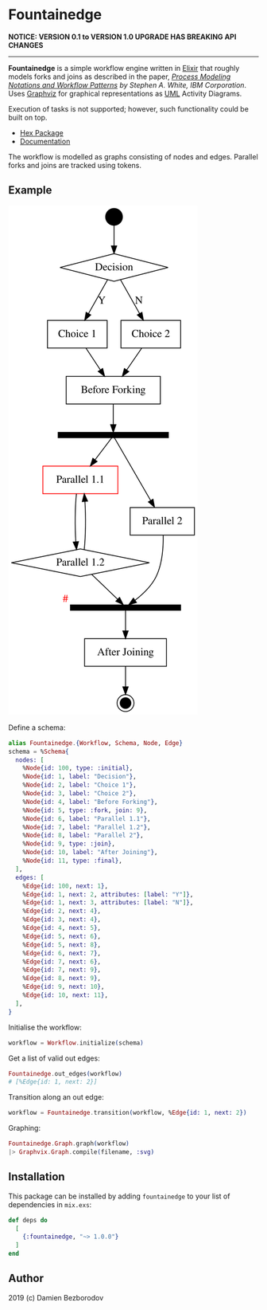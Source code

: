 # Fountainedge

**NOTICE: VERSION 0.1 to VERSION 1.0 UPGRADE HAS BREAKING API CHANGES**

----

**Fountainedge** is a simple workflow engine written in [Elixir](https://elixir-lang.org/) that roughly models forks and joins as described in the paper, *[Process Modeling Notations and
Workflow Patterns](https://github.com/emden-norfolk/fountainedge/raw/master/BPMN_wfh.pdf) by Stephen A. White, IBM Corporation*. 
Uses [Graphviz](https://graphviz.org/) for graphical representations as [UML](https://www.omg.org/spec/UML/) Activity Diagrams.

Execution of tasks is not supported; however, such functionality could be
built on top.

 * [Hex Package](https://hex.pm/packages/fountainedge)
 * [Documentation](https://hexdocs.pm/fountainedge)

The workflow is modelled as graphs consisting of nodes and edges. Parallel forks and joins are tracked using tokens.

## Example

![test6](images/test6.svg)

Define a schema:

```elixir
alias Fountainedge.{Workflow, Schema, Node, Edge}
schema = %Schema{
  nodes: [
    %Node{id: 100, type: :initial},
    %Node{id: 1, label: "Decision"},
    %Node{id: 2, label: "Choice 1"},
    %Node{id: 3, label: "Choice 2"},
    %Node{id: 4, label: "Before Forking"},
    %Node{id: 5, type: :fork, join: 9},
    %Node{id: 6, label: "Parallel 1.1"},
    %Node{id: 7, label: "Parallel 1.2"},
    %Node{id: 8, label: "Parallel 2"},
    %Node{id: 9, type: :join},
    %Node{id: 10, label: "After Joining"},
    %Node{id: 11, type: :final},
  ],
  edges: [
    %Edge{id: 100, next: 1},
    %Edge{id: 1, next: 2, attributes: [label: "Y"]},
    %Edge{id: 1, next: 3, attributes: [label: "N"]},
    %Edge{id: 2, next: 4},
    %Edge{id: 3, next: 4},
    %Edge{id: 4, next: 5},
    %Edge{id: 5, next: 6},
    %Edge{id: 5, next: 8},
    %Edge{id: 6, next: 7},
    %Edge{id: 7, next: 6},
    %Edge{id: 7, next: 9},
    %Edge{id: 8, next: 9},
    %Edge{id: 9, next: 10},
    %Edge{id: 10, next: 11},
  ],
}   
```

Initialise the workflow:

```elixir
workflow = Workflow.initialize(schema)
```

Get a list of valid out edges:

```elixir
Fountainedge.out_edges(workflow)
# [%Edge{id: 1, next: 2}]
```

Transition along an out edge:

```elixir
workflow = Fountainedge.transition(workflow, %Edge{id: 1, next: 2})
```

Graphing:

```elixir
Fountainedge.Graph.graph(workflow)
|> Graphvix.Graph.compile(filename, :svg)
```

## Installation

This package can be installed by adding `fountainedge` to your list of dependencies in `mix.exs`:

```elixir
def deps do
  [
    {:fountainedge, "~> 1.0.0"}
  ]
end
```

## Author

2019 (c) Damien Bezborodov
